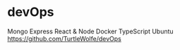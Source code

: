 # devOps
Mongo Express React &amp; Node Docker TypeScript Ubuntu https://github.com/TurtleWolfe/devOps
